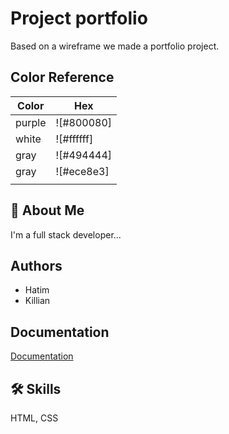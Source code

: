 # Project portfolio

Based on a wireframe we made a portfolio project.

## Color Reference

| Color             | Hex                                                                |
| ----------------- | ------------------|
| purple            |    ![#800080]     |
| white             |    ![#ffffff]     |
| gray              |    ![#494444]     |
| gray              |    ![#ece8e3]     |
|                   |                   |

## 🚀 About Me

I'm a full stack developer...

## Authors

- Hatim
- Killian 

## Documentation

[Documentation](https://tailwindcss.com/)

## 🛠 Skills

 HTML, CSS

